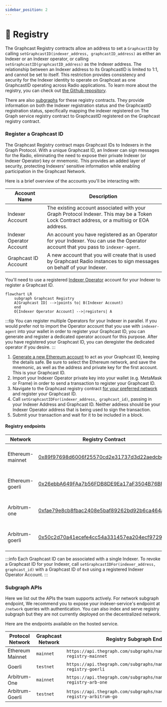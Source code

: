 ```yaml
---
sidebar_position: 2
---
```


# 📖 Registry

The Graphcast Registry contracts allow an address to set a `GraphcastID` by calling `setGraphcastID(indexer_address, graphcastID_address)` as either an Indexer or an Indexer operator, or calling `setGraphcastID(graphcastID_address)` as the Indexer address. The relationship between an Indexer address to its GraphcastID is limited to 1:1, and cannot be set to itself. This restriction provides consistency and security for the Indexer identity to operate on Graphcast as one GraphcastID operating across Radio applications. To learn more about the registry, you can check out [the Github repository](https://github.com/graphops/graphcast-registry).

There are also [subgraphs](https://github.com/graphops/graphcast-registry-subgraph) for these registry contracts. They provide information on both the Indexer registration status and the GraphcastID registration status, specifically mapping the indexer registered on The Graph service registry contract to GraphcastID registered on the Graphcast registry contract.

### Register a Graphcast ID

The Graphcast Registry contract maps Graphcast IDs to Indexers in the Graph Protocol. With a unique Graphcast ID, an Indexer can sign messages for the Radio, eliminating the need to expose their private Indexer (or Indexer Operator) key or mnemonic. This provides an added layer of security, protecting Indexers' sensitive information while enabling participation in the Graphcast Network.

Here is a brief overview of the accounts you'll be interacting with:

| Account Name             | Description                                                                                                                                |
| ------------------------ | ------------------------------------------------------------------------------------------------------------------------------------------ |
| Indexer Account          | The existing account associated with your Graph Protocol Indexer. This may be a Token Lock Contract address, or a multisig or EOA address. |
| Indexer Operator Account | An account you have registered as an Operator for your Indexer. You can use the Operator account that you pass to `indexer-agent`.         |
| Graphcast ID Account     | A new account that you will create that is used by Graphcast Radio instances to sign messages on behalf of your Indexer.                   |

You'll need to use a registered [Indexer Operator](https://thegraph.com/docs/en/network/indexing/#stake-in-the-protocol) account for your Indexer to register a Graphcast ID.

```mermaid
flowchart LR
    subgraph Graphcast Registry
    A[Graphcast ID] -->|points to| B(Indexer Account)
    end
    O[Indexer Operator Account] -->|registers| A
```

:::tip
You can register multiple Operators for your Indexer in parallel. If you would prefer not to import the Operator account that you use with `indexer-agent` into your wallet in order to register your Graphcast ID, you can generate and register a dedicated operator account for this purpose. After you have registered your Graphcast ID, you can deregister the dedicated operator if you desire.
:::

1. [Generate a new Ethereum account](https://iancoleman.io/bip39/) to act as your Graphcast ID, keeping the details safe. Be sure to select the Ethereum network, and save the mnemonic, as well as the address and private key for the first account. This is your Graphcast ID.
2. Import your Indexer Operator private key into your wallet (e.g. MetaMask or Frame) in order to send a transaction to register your Graphcast ID.
3. Navigate to the Graphcast registry contract [for your preferred network](#registry-contracts) and register your Graphcast ID.
4. Call `setGraphcastIDFor(indexer_address, graphcast_id)`, passing in your Indexer Address and Graphcast ID. Neither address should be your Indexer Operator address that is being used to sign the transaction.
5. Submit your transaction and wait for it to be included in a block.

#### Registry endpoints

| Network          | Registry Contract                                                                                                                               | Subgraph API                                                                                                                                                     |
| ---------------- | ----------------------------------------------------------------------------------------------------------------------------------------------- | ---------------------------------------------------------------------------------------------------------------------------------------------------------------- |
| Ethereum-mainnet | [0x89f97698d6006f25570cd2e31737d3d22aedcbcf](https://etherscan.io/address/0x89f97698d6006f25570cd2e31737d3d22aedcbcf#writeProxyContract)        | [https://api.thegraph.com/subgraphs/name/hopeyen/graphcast-registry-mainnet](https://api.thegraph.com/subgraphs/name/hopeyen/graphcast-registry-mainnet)         |
| Ethereum-goerli  | [0x26ebbA649FAa7b56FDB8DE9Ea17aF3504B76BFA0](https://goerli.etherscan.io/address/0x26ebbA649FAa7b56FDB8DE9Ea17aF3504B76BFA0#writeProxyContract) | [https://api.thegraph.com/subgraphs/name/hopeyen/graphcast-registry-goerli](https://api.thegraph.com/subgraphs/name/hopeyen/graphcast-registry-goerli)           |
| Arbitrum-one     | [0xfae79e8cb8fbac2408e5baf89262bd92b6ca464a](https://arbiscan.io/address/0xfae79e8cb8fbac2408e5baf89262bd92b6ca464a#writeProxyContract)         | [https://api.thegraph.com/subgraphs/name/hopeyen/graphcast-registry-arb-one](https://api.thegraph.com/subgraphs/name/hopeyen/graphcast-registry-arb-one)         |
| Arbitrum-goerli  | [0x50c2d70a41ecefe4cc54a331457ea204ecf97292](https://goerli.arbiscan.io/address/0x50c2d70a41ecefe4cc54a331457ea204ecf97292#writeProxyContract)  | [https://api.thegraph.com/subgraphs/name/hopeyen/graphcast-registry-arbitrum-go](https://api.thegraph.com/subgraphs/name/hopeyen/graphcast-registry-arbitrum-go) |

:::info
Each Graphcast ID can be associated with a single Indexer. To revoke a Graphcast ID for your Indexer, call `setGraphcastIDFor(indexer_address, graphcast_id)` with a Graphcast ID of `0x0` using a registered Indexer Operator Account.
:::

### Subgraph APIs

Here we list out the APIs the team supports actively. For network subgraph endpoint, We recommend you to expose your indexer-service's endpoint at `/network` queries with authentication. You can also index and serve registry subgraph but they are not currently deployed on the decentralized network.

Here are the endpoints available on the hosted service.

| Protocol Network | Graphcast Network | Registry Subgraph Endpoint                                                       | Network Subgraph Endpoint                                                             |
| ---------------- | ----------------- | -------------------------------------------------------------------------------- | ------------------------------------------------------------------------------------- |
| Ethereum Mainnet | `mainnet`         | `https://api.thegraph.com/subgraphs/name/hopeyen/graphcast-registry-mainnet`     | `https://api.thegraph.com/subgraphs/name/graphprotocol/graph-network-mainnet`         |
| Goerli           | `testnet`         | `https://api.thegraph.com/subgraphs/name/hopeyen/graphcast-registry-goerli`      | `https://api.thegraph.com/subgraphs/name/graphprotocol/graph-network-goerli/network`  |
| Arbitrum-One     | `mainnet`         | `https://api.thegraph.com/subgraphs/name/hopeyen/graphcast-registry-arb-one`     | `https://api.thegraph.com/subgraphs/name/graphprotocol/graph-network-arbitrum`        |
| Arbitrum-Goerli  | `testnet`         | `https://api.thegraph.com/subgraphs/name/hopeyen/graphcast-registry-arbitrum-go` | `https://api.thegraph.com/subgraphs/name/graphprotocol/graph-network-arbitrum-goerli` |
